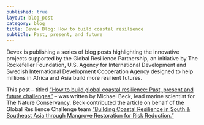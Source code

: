 ```yaml
---
published: true
layout: blog_post
category: blog
title: Devex Blog: How to build coastal resilience  
subtitle: Past, present, and future
---
```


Devex is publishing a series of blog posts highlighting the innovative projects supported by the Global Resilience Partnership, an initiative by The Rockefeller Foundation, U.S. Agency for International Development and Swedish International Development Cooperation Agency designed to help millions in Africa and Asia build more resilient futures.

This post – titled <a href=https://www.devex.com/news/how-to-build-global-coastal-resilience-past-present-and-future-challenges-86130>“How to build global coastal resilience: Past, present and future challenges”</a> – was written by Michael Beck, lead marine scientist for The Nature Conservancy. Beck contributed the article on behalf of the Global Resilience Challenge team <a href=http://www.globalresiliencepartnership.org/teams/building-coastal-resilience/>“Building Coastal Resilience in South & Southeast Asia through Mangrove Restoration for Risk Reduction.”</a> 


